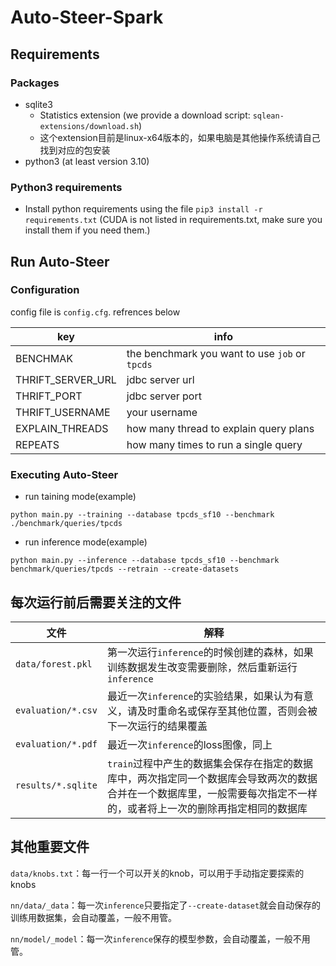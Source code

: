# Auto-Steer-Spark

## Requirements

### Packages

- sqlite3
    - Statistics extension (we provide a download script: `sqlean-extensions/download.sh`)
    - 这个extension目前是linux-x64版本的，如果电脑是其他操作系统请自己找到对应的包安装
- python3 (at least version 3.10)

### Python3 requirements

- Install python requirements using the file `pip3 install -r requirements.txt` (CUDA is not listed in requirements.txt, make sure you install them if you need them.)

## Run Auto-Steer

### Configuration
config file is `config.cfg`. refrences below

| key               | info                                           |
| ----------------- | ---------------------------------------------- |
| BENCHMAK          | the benchmark you want to use `job` or `tpcds` |
| THRIFT_SERVER_URL | jdbc server url                                |
| THRIFT_PORT       | jdbc server port                               |
| THRIFT_USERNAME   | your username                                  |
| EXPLAIN_THREADS   | how many thread to explain query plans         |
| REPEATS           | how many times to run a single query           |

### Executing Auto-Steer

- run taining mode(example)
```commandline
python main.py --training --database tpcds_sf10 --benchmark ./benchmark/queries/tpcds
```

- run inference mode(example)
```commandline
python main.py --inference --database tpcds_sf10 --benchmark benchmark/queries/tpcds --retrain --create-datasets
```


## 每次运行前后需要关注的文件

| 文件               | 解释                                                         |
| ------------------ | ------------------------------------------------------------ |
| `data/forest.pkl`  | 第一次运行`inference`的时候创建的森林，如果训练数据发生改变需要删除，然后重新运行`inference` |
| `evaluation/*.csv` | 最近一次`inference`的实验结果，如果认为有意义，请及时重命名或保存至其他位置，否则会被下一次运行的结果覆盖 |
| `evaluation/*.pdf` | 最近一次`inference`的loss图像，同上                          |
| `results/*.sqlite` | `train`过程中产生的数据集会保存在指定的数据库中，两次指定同一个数据库会导致两次的数据合并在一个数据库里，一般需要每次指定不一样的，或者将上一次的删除再指定相同的数据库 |

## 其他重要文件

`data/knobs.txt`：每一行一个可以开关的knob，可以用于手动指定要探索的knobs

`nn/data/_data`：每一次`inference`只要指定了`--create-dataset`就会自动保存的训练用数据集，会自动覆盖，一般不用管。

`nn/model/_model`：每一次`inference`保存的模型参数，会自动覆盖，一般不用管。